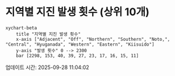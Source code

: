 # 지역별 지진 발생 횟수 (상위 10개)

```mermaid
xychart-beta
    title "지역별 지진 발생 횟수"
    x-axis ["Adjacent", "Off", "Northern", "Southern", "Noto,", "Central", "Hyuganada", "Western", "Eastern", "Kiisuido"]
    y-axis "발생 횟수" 0 --> 2300
    bar [2298, 153, 40, 39, 27, 23, 17, 16, 15, 11]
```

업데이트 시간: 2025-09-28 11:04:02
